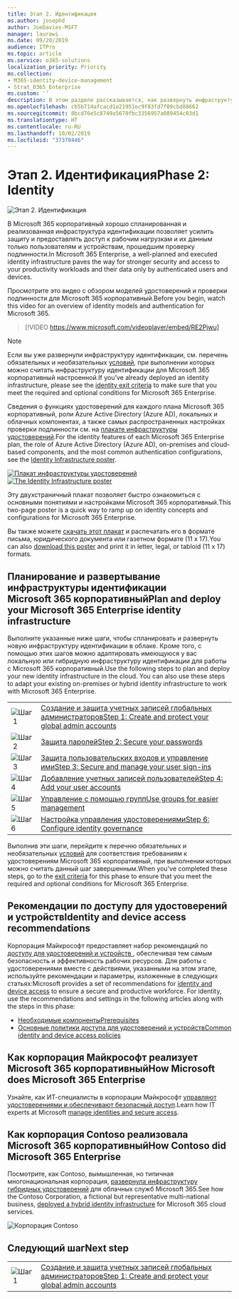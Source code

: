 ```yaml
---
title: Этап 2. Идентификация
ms.author: josephd
author: JoeDavies-MSFT
manager: laurawi
ms.date: 09/20/2019
audience: ITPro
ms.topic: article
ms.service: o365-solutions
localization_priority: Priority
ms.collection:
- M365-identity-device-management
- Strat_O365_Enterprise
ms.custom: ''
description: В этом разделе рассказывается, как развернуть инфраструктуру идентификации для Microsoft 365 корпоративный.
ms.openlocfilehash: cb5b714afcacd1e21951ec9f83fd7f09cbd88662
ms.sourcegitcommit: 8bcd76e5c8749a5670fbc3356957a089454c03d1
ms.translationtype: HT
ms.contentlocale: ru-RU
ms.lasthandoff: 10/02/2019
ms.locfileid: "37370446"
---
```

# <a name="phase-2-identity"></a><span data-ttu-id="2b488-103">Этап 2. Идентификация</span><span class="sxs-lookup"><span data-stu-id="2b488-103">Phase 2: Identity</span></span>

![Этап 2. Идентификация](./media/deploy-foundation-infrastructure/identity_icon.png)

<span data-ttu-id="2b488-105">В Microsoft 365 корпоративный хорошо спланированная и реализованная инфраструктура идентификации позволяет усилить защиту и предоставлять доступ к рабочим нагрузкам и их данным только пользователям и устройствам, прошедшим проверку подлинности.</span><span class="sxs-lookup"><span data-stu-id="2b488-105">In Microsoft 365 Enterprise, a well-planned and executed identity infrastructure paves the way for stronger security and access to your productivity workloads and their data only by authenticated users and devices.</span></span>

<span data-ttu-id="2b488-106">Просмотрите это видео с обзором моделей удостоверений и проверки подлинности для Microsoft 365 корпоративный.</span><span class="sxs-lookup"><span data-stu-id="2b488-106">Before you begin, watch this video for an overview of identity models and authentication for Microsoft 365.</span></span>

<span data-ttu-id="2b488-107"><p> </p></span><span class="sxs-lookup"><span data-stu-id="2b488-107"></span></span>

> [!VIDEO https://www.microsoft.com/videoplayer/embed/RE2Pjwu]

>[!Note]
><span data-ttu-id="2b488-108">Если вы уже развернули инфраструктуру идентификации, см. перечень обязательных и необязательных [условий](identity-exit-criteria.md), при выполнении которых можно считать инфраструктуру идентификации для Microsoft 365 корпоративный настроенной.</span><span class="sxs-lookup"><span data-stu-id="2b488-108">If you’ve already deployed an identity infrastructure, please see the [identity exit criteria](identity-exit-criteria.md) to make sure that you meet the required and optional conditions for Microsoft 365 Enterprise.</span></span>
>

<span data-ttu-id="2b488-109">Сведения о функциях удостоверений для каждого плана Microsoft 365 корпоративный, роли Azure Active Directory (Azure AD), локальных и облачных компонентах, а также самых распространенных настройках проверки подлинности см. на [плакате инфраструктуры удостоверений](media/identity-infrastructure/M365E-ID-Infra.pdf).</span><span class="sxs-lookup"><span data-stu-id="2b488-109">For the identity features of each Microsoft 365 Enterprise plan, the role of Azure Active Directory (Azure AD), on-premises and cloud-based components, and the most common authentication configurations, see the [Identity Infrastructure poster](media/identity-infrastructure/M365E-ID-Infra.pdf).</span></span>

<span data-ttu-id="2b488-110">[![Плакат инфраструктуры удостоверений](./media/identity-infrastructure/m365e-identity-arch-poster.png)](media/identity-infrastructure/M365E-ID-Infra.pdf)</span><span class="sxs-lookup"><span data-stu-id="2b488-110">[![The Identity Infrastructure poster](./media/identity-infrastructure/m365e-identity-arch-poster.png)](media/identity-infrastructure/M365E-ID-Infra.pdf)</span></span>

<span data-ttu-id="2b488-111">Эту двухстраничный плакат позволяет быстро ознакомиться с основными понятиями и настройками Microsoft 365 корпоративный.</span><span class="sxs-lookup"><span data-stu-id="2b488-111">This two-page poster is a quick way to ramp up on identity concepts and configurations for Microsoft 365 Enterprise.</span></span>

<span data-ttu-id="2b488-112">Вы также можете [скачать этот плакат](https://github.com/MicrosoftDocs/microsoft-365-docs/raw/public/microsoft-365/enterprise/media/identity-infrastructure/M365E-ID-Infra.pdf) и распечатать его в формате письма, юридического документа или газетном формате (11 х 17).</span><span class="sxs-lookup"><span data-stu-id="2b488-112">You can also [download this poster](https://github.com/MicrosoftDocs/microsoft-365-docs/raw/public/microsoft-365/enterprise/media/identity-infrastructure/M365E-ID-Infra.pdf) and print it in letter, legal, or tabloid (11 x 17) formats.</span></span>

## <a name="plan-and-deploy-your-microsoft-365-enterprise-identity-infrastructure"></a><span data-ttu-id="2b488-113">Планирование и развертывание инфраструктуры идентификации Microsoft 365 корпоративный</span><span class="sxs-lookup"><span data-stu-id="2b488-113">Plan and deploy your Microsoft 365 Enterprise identity infrastructure</span></span> 

<span data-ttu-id="2b488-p101">Выполните указанные ниже шаги, чтобы спланировать и развернуть новую инфраструктуру идентификации в облаке. Кроме того, с помощью этих шагов можно адаптировать имеющуюся у вас локальную или гибридную инфраструктуру идентификации для работы с Microsoft 365 корпоративный.</span><span class="sxs-lookup"><span data-stu-id="2b488-p101">Use the following steps to plan and deploy your new identity infrastructure in the cloud. You can also use these steps to adapt your existing on-premises or hybrid identity infrastructure to work with Microsoft 365 Enterprise.</span></span> 

|||
|:-------|:-----|
|![Шаг 1](./media/stepnumbers/Step1.png)| [<span data-ttu-id="2b488-117">Создание и защита учетных записей глобальных администраторов</span><span class="sxs-lookup"><span data-stu-id="2b488-117">Step 1: Create and protect your global admin accounts</span></span>](identity-create-protect-global-admins.md) |
|![Шаг 2](./media/stepnumbers/Step2.png)| [<span data-ttu-id="2b488-119">Защита паролей</span><span class="sxs-lookup"><span data-stu-id="2b488-119">Step 2: Secure your passwords</span></span>](identity-secure-your-passwords.md) |
|![Шаг 3](./media/stepnumbers/Step3.png)| [<span data-ttu-id="2b488-121">Защита пользовательских входов и управление ими</span><span class="sxs-lookup"><span data-stu-id="2b488-121">Step 3: Secure and manage your user sign-ins</span></span>](identity-secure-user-sign-ins.md) |
|![Шаг 4](./media/stepnumbers/Step4.png)| [<span data-ttu-id="2b488-123">Добавление учетных записей пользователей</span><span class="sxs-lookup"><span data-stu-id="2b488-123">Step 4: Add your user accounts</span></span>](identity-add-user-accounts.md) |
|![Шаг 5](./media/stepnumbers/Step5.png)| [<span data-ttu-id="2b488-125">Управление с помощью групп</span><span class="sxs-lookup"><span data-stu-id="2b488-125">Use groups for easier management</span></span>](identity-use-group-management.md) |
|![Шаг 6](./media/stepnumbers/Step6.png)| [<span data-ttu-id="2b488-127">Настройка управления удостоверениями</span><span class="sxs-lookup"><span data-stu-id="2b488-127">Step 6: Configure identity governance</span></span>](identity-configure-identity-governance.md) |

<span data-ttu-id="2b488-128">Выполнив эти шаги, перейдите к перечню обязательных и необязательных [условий](identity-exit-criteria.md) для соответствия требованиям к удостоверениям Microsoft 365 корпоративный, при выполнении которых можно считать данный шаг завершенным.</span><span class="sxs-lookup"><span data-stu-id="2b488-128">When you've completed these steps, go to the [exit criteria](identity-exit-criteria.md) for this phase to ensure that you meet the required and optional conditions for Microsoft 365 Enterprise.</span></span>

## <a name="identity-and-device-access-recommendations"></a><span data-ttu-id="2b488-129">Рекомендации по доступу для удостоверений и устройств</span><span class="sxs-lookup"><span data-stu-id="2b488-129">Identity and device access recommendations</span></span>

<span data-ttu-id="2b488-p102">Корпорация Майкрософт предоставляет набор рекомендаций по [доступу для удостоверений и устройств ](microsoft-365-policies-configurations.md), обеспечивая тем самым безопасность и эффективность рабочих ресурсов. Для работы с удостоверениями вместе с действиями, указанными на этом этапе, используйте рекомендации и параметры, изложенные в следующих статьях:</span><span class="sxs-lookup"><span data-stu-id="2b488-p102">Microsoft provides a set of recommendations for [identity and device access](microsoft-365-policies-configurations.md) to ensure a secure and productive workforce. For identity, use the recommendations and settings in the following articles along with the steps in this phase:</span></span>

- [<span data-ttu-id="2b488-132">Необходимые компоненты</span><span class="sxs-lookup"><span data-stu-id="2b488-132">Prerequisites</span></span>](identity-access-prerequisites.md)
- [<span data-ttu-id="2b488-133">Основные политики доступа для удостоверений и устройств</span><span class="sxs-lookup"><span data-stu-id="2b488-133">Common identity and device access policies</span></span>](identity-access-policies.md)

## <a name="how-microsoft-does-microsoft-365-enterprise"></a><span data-ttu-id="2b488-134">Как корпорация Майкрософт реализует Microsoft 365 корпоративный</span><span class="sxs-lookup"><span data-stu-id="2b488-134">How Microsoft does Microsoft 365 Enterprise</span></span>

<span data-ttu-id="2b488-135">Узнайте, как ИТ-специалисты в корпорации Майкрософт [управляют удостоверениями и обеспечивают безопасный доступ](https://www.microsoft.com/ru-RU/itshowcase/deploying-and-managing-microsoft-365#primaryR5).</span><span class="sxs-lookup"><span data-stu-id="2b488-135">Learn how IT experts at Microsoft [manage identities and secure access](https://www.microsoft.com/ru-RU/itshowcase/deploying-and-managing-microsoft-365#primaryR5).</span></span>

## <a name="how-contoso-did-microsoft-365-enterprise"></a><span data-ttu-id="2b488-136">Как корпорация Contoso реализовала Microsoft 365 корпоративный</span><span class="sxs-lookup"><span data-stu-id="2b488-136">How Contoso did Microsoft 365 Enterprise</span></span>

<span data-ttu-id="2b488-137">Посмотрите, как Contoso, вымышленная, но типичная многонациональная корпорация, [развернула инфраструктуру гибридных удостоверений](contoso-identity.md) для облачных служб Microsoft 365.</span><span class="sxs-lookup"><span data-stu-id="2b488-137">See how the Contoso Corporation, a fictional but representative multi-national business, [deployed a hybrid identity infrastructure](contoso-identity.md) for Microsoft 365 cloud services.</span></span>

![Корпорация Contoso](./media/contoso-overview/contoso-icon.png)


## <a name="next-step"></a><span data-ttu-id="2b488-139">Следующий шаг</span><span class="sxs-lookup"><span data-stu-id="2b488-139">Next step</span></span>

|||
|:-------|:-----|
|![Шаг 1](./media/stepnumbers/Step1.png)| [<span data-ttu-id="2b488-141">Создание и защита учетных записей глобальных администраторов</span><span class="sxs-lookup"><span data-stu-id="2b488-141">Step 1: Create and protect your global admin accounts</span></span>](identity-create-protect-global-admins.md) |
